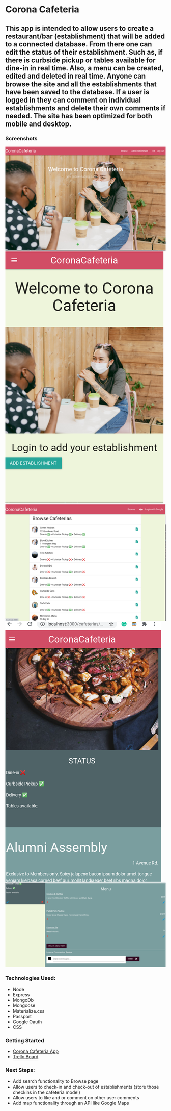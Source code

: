 # Corona Cafeteria
This app is intended to allow users to create a restaurant/bar (establishment) that will be added to a connected database. From there one can edit the status of their establishment. Such as, if there is curbside pickup or tables available for dine-in in real time. Also, a menu can be created, edited and deleted in real time. Anyone can browse the site and all the establishments that have been saved to the database. If a user is logged in they can comment on individual establishments and delete their own comments if needed. The site has been optimized for both mobile and desktop.
---
### Screenshots
![Desktop landing screen](./public/images/desktoplanding.png) ![mobile landing screen](./public/images/mobilelanding.png) ![browse screen](./public/images/Browse.png) ![status pane logged in](./public/images/statusmobile.png) ![ menu screen logged in](./public/images/loggedinmenu.png) 

### Technologies Used:
- Node
- Express
- MongoDb
- Mongoose
- Materialize.css
- Passport
- Google Oauth
- CSS

### Getting Started
- [Corona Cafeteria App](https://corona-cafeteria.herokuapp.com/) 
- [Trello Board](https://trello.com/b/M60YEoGE/corona-cafeteria)

### Next Steps:
- Add search functionality to Browse page
- Allow users to check-in and check-out of establishments (store those checkins in the cafeteria model)
- Allow users to like and or comment on other user comments
- Add map functionality through an API like Google Maps

